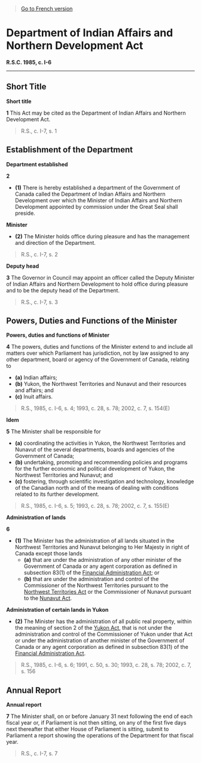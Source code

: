 > [Go to French version](/fr/Lois/Lois%20révisées%20du%20Canada/I/I-6.md)

# Department of Indian Affairs and Northern Development Act

**R.S.C. 1985, c. I-6**


----------



## Short Title



**Short title**

**1** This Act may be cited as the Department of Indian Affairs and Northern Development Act.
> R.S., c. I-7, s. 1





## Establishment of the Department



**Department established**

**2** 

- **(1)** There is hereby established a department of the Government of Canada called the Department of Indian Affairs and Northern Development over which the Minister of Indian Affairs and Northern Development appointed by commission under the Great Seal shall preside.

**Minister**

- **(2)** The Minister holds office during pleasure and has the management and direction of the Department.
> R.S., c. I-7, s. 2





**Deputy head**

**3** The Governor in Council may appoint an officer called the Deputy Minister of Indian Affairs and Northern Development to hold office during pleasure and to be the deputy head of the Department.
> R.S., c. I-7, s. 3





## Powers, Duties and Functions of the Minister



**Powers, duties and functions of Minister**

**4** The powers, duties and functions of the Minister extend to and include all matters over which Parliament has jurisdiction, not by law assigned to any other department, board or agency of the Government of Canada, relating to
- **(a)** Indian affairs;
- **(b)** Yukon, the Northwest Territories and Nunavut and their resources and affairs; and
- **(c)** Inuit affairs.
> R.S., 1985, c. I-6, s. 4; 1993, c. 28, s. 78; 2002, c. 7, s. 154(E)





**Idem**

**5** The Minister shall be responsible for
- **(a)** coordinating the activities in Yukon, the Northwest Territories and Nunavut of the several departments, boards and agencies of the Government of Canada;
- **(b)** undertaking, promoting and recommending policies and programs for the further economic and political development of Yukon, the Northwest Territories and Nunavut; and
- **(c)** fostering, through scientific investigation and technology, knowledge of the Canadian north and of the means of dealing with conditions related to its further development.
> R.S., 1985, c. I-6, s. 5; 1993, c. 28, s. 78; 2002, c. 7, s. 155(E)





**Administration of lands**

**6** 

- **(1)** The Minister has the administration of all lands situated in the Northwest Territories and Nunavut belonging to Her Majesty in right of Canada except those lands
	- **(a)** that are under the administration of any other minister of the Government of Canada or any agent corporation as defined in subsection 83(1) of the [Financial Administration Act](/en/Acts/Revised%20Statutes%20of%20Canada/F/F-11.md); or
	- **(b)** that are under the administration and control of the Commissioner of the Northwest Territories pursuant to the [Northwest Territories Act](/en/Acts/Statutes%20of%20Canada/2014/c.%202,%20s.%202.md) or the Commissioner of Nunavut pursuant to the [Nunavut Act](/en/Acts/Statutes%20of%20Canada/1993/c.%2028.md).

**Administration of certain lands in Yukon**

- **(2)** The Minister has the administration of all public real property, within the meaning of section 2 of the [Yukon Act](/en/Acts/Statutes%20of%20Canada/2002/c.%207.md), that is not under the administration and control of the Commissioner of Yukon under that Act or under the administration of another minister of the Government of Canada or any agent corporation as defined in subsection 83(1) of the [Financial Administration Act](/en/Acts/Revised%20Statutes%20of%20Canada/F/F-11.md).
> R.S., 1985, c. I-6, s. 6; 1991, c. 50, s. 30; 1993, c. 28, s. 78; 2002, c. 7, s. 156





## Annual Report



**Annual report**

**7** The Minister shall, on or before January 31 next following the end of each fiscal year or, if Parliament is not then sitting, on any of the first five days next thereafter that either House of Parliament is sitting, submit to Parliament a report showing the operations of the Department for that fiscal year.
> R.S., c. I-7, s. 7



